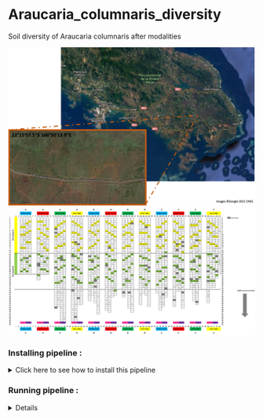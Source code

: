 # Araucaria_columnaris_diversity
Soil diversity of Araucaria columnaris after modalities

  <div align="center">
  <img src="https://github.com/PLStenger/Araucaria_columnaris_diversity/blob/main/98_database_files/location.png" width="800">
  </div>
  
  <div align="center">
  <img src="https://github.com/PLStenger/Araucaria_columnaris_diversity/blob/main/98_database_files/plan.png" width="800">
  </div>

### Installing pipeline :


<details>
  <summary>Click here to see how to install this pipeline</summary>

First, open your terminal. Then, run these two command lines :

    pwd
    /scratch_vol1/fungi

    cd -place_in_your_local_computer
    git clone https://github.com/PLStenger/Araucaria_columnaris_diversity.git

</details> 

### Running pipeline :

<details>
  
    # For run all pipeline, lunch only this command line : 
    time nohup bash 000_run_all_pipeline_in_one_script.sh &> 000_run_all_pipeline_in_one_script.out
  
    time nohup bash 00_quality_check_by_FastQC.sh &> 00_quality_check_by_FastQC.out
    >
   
    time nohup bash 01_renamed_sequences.sh &> 01_renamed_sequences.out
    >real    0m6,330s
    >user    0m0,232s
    >sys     0m4,701s
  
    time nohup bash 02_trimmomatic_q30.sh &> 02_trimmomatic_q30.out
    >real    41m35,018s
    >user    309m11,465s
    >sys     13m1,504s
  
    time nohup bash 03_cleaned_data_quality_check_by_FastQC.sh &> 03_cleaned_data_quality_check_by_FastQC.out
    >real    28m43,982s
    >user    46m7,827s
    >sys     2m23,757s
  
    time nohup bash 04_qiime2_import_PE.sh &> 04_qiime2_import_PE.out
    >real    2m56,406s
    >user    3m1,659s
    >sys     0m32,491s
  
    time nohup bash 05_qiime2_denoise_PE.sh &> 05_qiime2_denoise_PE.out
    >real    110m13,095s
    >user    439m13,343s
    >sys     11m6,202s
  
    time nohup bash 06_qiime2_tree_PE.sh &> 06_qiime2_tree_PE.out
    >real    2m25,455s
    >user    2m34,535s
    >sys     0m30,088s
  
    time nohup bash 07_qiime2_rarefaction_PE.sh &> 07_qiime2_rarefaction_PE.out
    >real	20m41,121s
    >user	286m45,210s
    >sys	0m54,539s
  
    time nohup bash 08_qiime2_calculate_and_explore_diversity_metrics_PE.sh &> 08_qiime2_calculate_and_explore_diversity_metrics_PE.out
    >
  
    time nohup bash 09_core_biom_PE.sh &> 09_core_biom_PE.out
    >
  
    time nohup bash 10_qiime2_assign_taxonomy_PE.sh &> 10_qiime2_assign_taxonomy_PE.out
    >

   

</details> 
